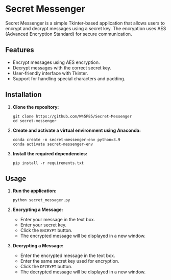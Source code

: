 # Secret Messenger

Secret Messenger is a simple Tkinter-based application that allows users to encrypt and decrypt messages using a secret key. The encryption uses AES (Advanced Encryption Standard) for secure communication.

## Features

- Encrypt messages using AES encryption.
- Decrypt messages with the correct secret key.
- User-friendly interface with Tkinter.
- Support for handling special characters and padding.

## Installation

1. **Clone the repository:**

    ```
    git clone https://github.com/W45P85/Secret-Messenger
    cd secret-messenger
    ```

2. **Create and activate a virtual environment using Anaconda:**

    ```
    conda create -n secret-messenger-env python=3.9
    conda activate secret-messenger-env
    ```

3. **Install the required dependencies:**

    ```
    pip install -r requirements.txt
    ```

## Usage

1. **Run the application:**

    ```
    python secret_messager.py
    ```

2. **Encrypting a Message:**

    - Enter your message in the text box.
    - Enter your secret key.
    - Click the `ENCRYPT` button.
    - The encrypted message will be displayed in a new window.

3. **Decrypting a Message:**

    - Enter the encrypted message in the text box.
    - Enter the same secret key used for encryption.
    - Click the `DECRYPT` button.
    - The decrypted message will be displayed in a new window.

